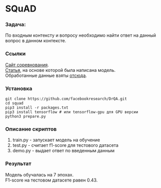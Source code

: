 # SQuAD
### Задача:
По входным контексту и вопросу необходимо найти ответ на данный вопрос в данном контексте.

### Ссылки
[Сайт соревнования](https://rajpurkar.github.io/SQuAD-explorer/).  
[Статья](https://arxiv.org/pdf/1704.00051.pdf), на основе которой была написана модель.  
Обработанные данные взяты [отсюда](https://github.com/facebookresearch/DrQA).  

### Установка
```
git clone https://github.com/facebookresearch/DrQA.git
cd squad
pip3 install -r packages.txt
pip3 install tensorflow # или tensorflow-gpu для GPU версии
python3 prepare.py
```

### Описание скриптов
  1. train.py - запускает модель на обучение
  2. test.py - считает f1-score для тестового датасета
  3. demo.py - выдает ответ по введенным данным

### Результат
Модель обучалась на 7 эпохах.  
F1-score на тестовом датасете равен 0.43.  

